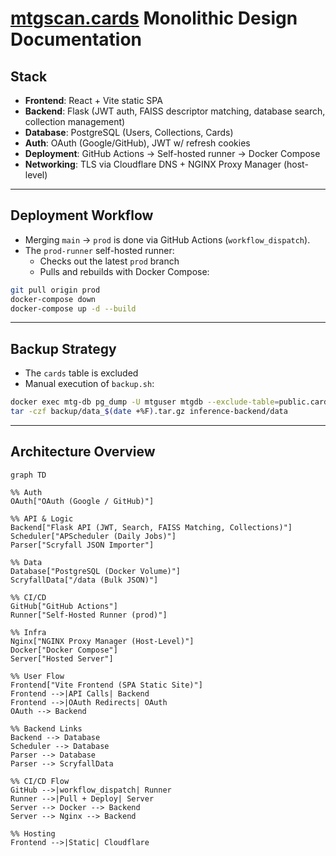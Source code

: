 # [mtgscan.cards](https://mtgscan.cards) Monolithic Design Documentation

## Stack

- **Frontend**: React + Vite static SPA
- **Backend**: Flask (JWT auth, FAISS descriptor matching, database search, collection management)
- **Database**: PostgreSQL (Users, Collections, Cards)
- **Auth**: OAuth (Google/GitHub), JWT w/ refresh cookies
- **Deployment**: GitHub Actions → Self-hosted runner → Docker Compose
- **Networking**: TLS via Cloudflare DNS + NGINX Proxy Manager (host-level)

---

## Deployment Workflow

- Merging `main` → `prod` is done via GitHub Actions (`workflow_dispatch`).
- The `prod-runner` self-hosted runner:
  - Checks out the latest `prod` branch
  - Pulls and rebuilds with Docker Compose:

```bash
git pull origin prod
docker-compose down
docker-compose up -d --build
```

---

## Backup Strategy

* The `cards` table is excluded
* Manual execution of `backup.sh`:

```bash
docker exec mtg-db pg_dump -U mtguser mtgdb --exclude-table=public.cards > backup/mtgdb_$(date +%F).sql
tar -czf backup/data_$(date +%F).tar.gz inference-backend/data
```

---


## Architecture Overview

```mermaid
graph TD

%% Auth
OAuth["OAuth (Google / GitHub)"]

%% API & Logic
Backend["Flask API (JWT, Search, FAISS Matching, Collections)"]
Scheduler["APScheduler (Daily Jobs)"]
Parser["Scryfall JSON Importer"]

%% Data
Database["PostgreSQL (Docker Volume)"]
ScryfallData["/data (Bulk JSON)"]

%% CI/CD
GitHub["GitHub Actions"]
Runner["Self-Hosted Runner (prod)"]

%% Infra
Nginx["NGINX Proxy Manager (Host-Level)"]
Docker["Docker Compose"]
Server["Hosted Server"]

%% User Flow
Frontend["Vite Frontend (SPA Static Site)"]
Frontend -->|API Calls| Backend
Frontend -->|OAuth Redirects| OAuth
OAuth --> Backend

%% Backend Links
Backend --> Database
Scheduler --> Database
Parser --> Database
Parser --> ScryfallData

%% CI/CD Flow
GitHub -->|workflow_dispatch| Runner
Runner -->|Pull + Deploy| Server
Server --> Docker --> Backend
Server --> Nginx --> Backend

%% Hosting
Frontend -->|Static| Cloudflare
```